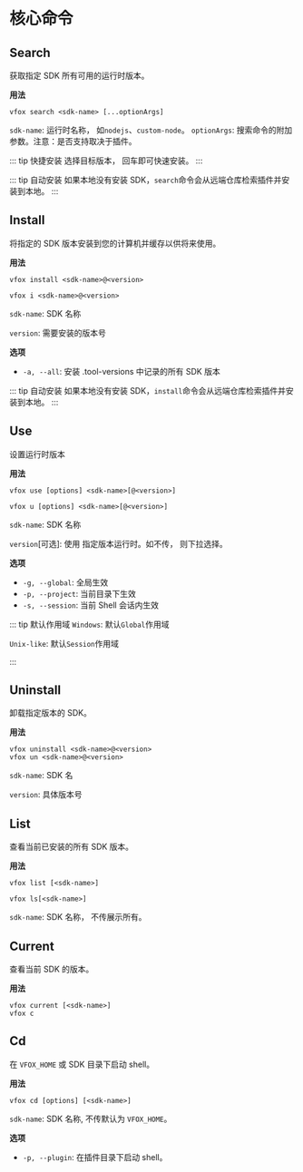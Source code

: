 # 核心命令

## Search

获取指定 SDK 所有可用的运行时版本。

**用法**

```shell
vfox search <sdk-name> [...optionArgs]
```

`sdk-name`: 运行时名称， 如`nodejs`、`custom-node`。
`optionArgs`: 搜索命令的附加参数。注意：是否支持取决于插件。

::: tip 快捷安装
选择目标版本， 回车即可快速安装。
:::

::: tip 自动安装
如果本地没有安装 SDK，`search`命令会从远端仓库检索插件并安装到本地。
:::

## Install

将指定的 SDK 版本安装到您的计算机并缓存以供将来使用。

**用法**

```shell
vfox install <sdk-name>@<version>

vfox i <sdk-name>@<version>
```

`sdk-name`: SDK 名称

`version`: 需要安装的版本号

**选项**

- `-a, --all`: 安装 .tool-versions 中记录的所有 SDK 版本

::: tip 自动安装
如果本地没有安装 SDK，`install`命令会从远端仓库检索插件并安装到本地。
:::

## Use

设置运行时版本

**用法**

```shell
vfox use [options] <sdk-name>[@<version>]

vfox u [options] <sdk-name>[@<version>]
```

`sdk-name`: SDK 名称

`version`[可选]: 使用 指定版本运行时。如不传， 则下拉选择。

**选项**

- `-g, --global`: 全局生效
- `-p, --project`: 当前目录下生效
- `-s, --session`: 当前 Shell 会话内生效

::: tip 默认作用域
`Windows`: 默认`Global`作用域

`Unix-like`: 默认`Session`作用域

:::

## Uninstall

卸载指定版本的 SDK。

**用法**

```shell
vfox uninstall <sdk-name>@<version>
vfox un <sdk-name>@<version>
```

`sdk-name`: SDK 名

`version`: 具体版本号

## List

查看当前已安装的所有 SDK 版本。

**用法**

```shell
vfox list [<sdk-name>]

vfox ls[<sdk-name>]
```

`sdk-name`: SDK 名称， 不传展示所有。

## Current

查看当前 SDK 的版本。

**用法**

```shell
vfox current [<sdk-name>]
vfox c
```

## Cd <Badge type="tip" text=">= 0.4.0" vertical="middle" />

在 `VFOX_HOME` 或 SDK 目录下启动 shell。

**用法**

```shell
vfox cd [options] [<sdk-name>]
```

`sdk-name`: SDK 名称, 不传默认为 `VFOX_HOME`。

**选项**

- `-p, --plugin`: 在插件目录下启动 shell。
